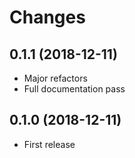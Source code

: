 # Changes

## 0.1.1 (2018-12-11)

* Major refactors
* Full documentation pass

## 0.1.0 (2018-12-11)

* First release